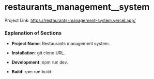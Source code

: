 ﻿# restaurants_management__system


Project Link: https://restaurants-management-system.vercel.app/


### Explanation of Sections

- **Project Name**: Restaurants management system.

- **Installation**: git clone URL.
- **Development**: npm run dev.
- **Build**: rpm run build.

